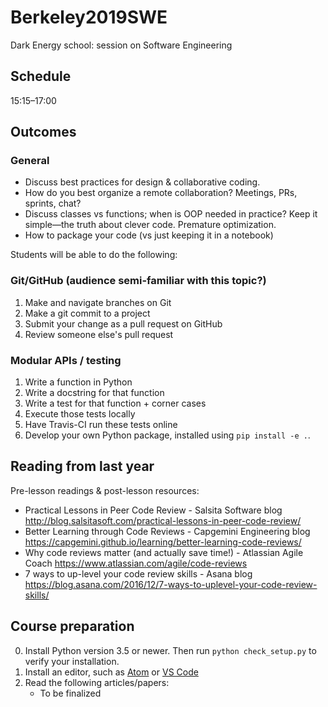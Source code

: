 # Berkeley2019SWE

Dark Energy school: session on Software Engineering

## Schedule

15:15–17:00

## Outcomes

### General

- Discuss best practices for design & collaborative coding.
- How do you best organize a remote collaboration?  Meetings, PRs,
  sprints, chat?
- Discuss classes vs functions; when is OOP needed in practice?  Keep
  it simple—the truth about clever code.  Premature optimization.
- How to package your code (vs just keeping it in a notebook)

Students will be able to do the following:

### Git/GitHub (audience semi-familiar with this topic?)

1. Make and navigate branches on Git
2. Make a git commit to a project
3. Submit your change as a pull request on GitHub
4. Review someone else's pull request

### Modular APIs / testing

1. Write a function in Python
2. Write a docstring for that function
3. Write a test for that function + corner cases
4. Execute those tests locally
5. Have Travis-CI run these tests online
6. Develop your own Python package, installed using
   `pip install -e .`.

## Reading from last year

Pre-lesson readings & post-lesson resources:

  - Practical Lessons in Peer Code Review - Salsita Software blog http://blog.salsitasoft.com/practical-lessons-in-peer-code-review/
  - Better Learning through Code Reviews - Capgemini Engineering blog https://capgemini.github.io/learning/better-learning-code-reviews/
  - Why code reviews matter (and actually save time!) - Atlassian Agile Coach https://www.atlassian.com/agile/code-reviews
  - 7 ways to up-level your code review skills - Asana blog https://blog.asana.com/2016/12/7-ways-to-uplevel-your-code-review-skills/

## Course preparation

0. Install Python version 3.5 or newer. Then run `python
   check_setup.py` to verify your installation.
1. Install an editor, such as [Atom](https://atom.io/)
   or [VS Code](https://code.visualstudio.com/)
2. Read the following articles/papers:
   - To be finalized
